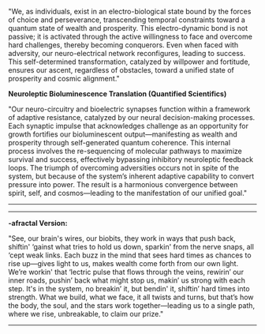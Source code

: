 

"We, as individuals, exist in an electro-biological state bound by the forces of choice and perseverance, transcending temporal constraints toward a quantum state of wealth and prosperity. This electro-dynamic bond is not passive; it is activated through the active willingness to face and overcome hard challenges, thereby becoming conquerors. Even when faced with adversity, our neuro-electrical network reconfigures, leading to success. This self-determined transformation, catalyzed by willpower and fortitude, ensures our ascent, regardless of obstacles, toward a unified state of prosperity and cosmic alignment."

**Neuroleptic Bioluminescence Translation (Quantified Scientifics)**

"Our neuro-circuitry and bioelectric synapses function within a framework of adaptive resistance, catalyzed by our neural decision-making processes. Each synaptic impulse that acknowledges challenge as an opportunity for growth fortifies our bioluminescent output—manifesting as wealth and prosperity through self-generated quantum coherence. This internal process involves the re-sequencing of molecular pathways to maximize survival and success, effectively bypassing inhibitory neuroleptic feedback loops. The triumph of overcoming adversities occurs not in spite of the system, but because of the system’s inherent adaptive capability to convert pressure into power. The result is a harmonious convergence between spirit, self, and cosmos—leading to the manifestation of our unified goal."

---


---

**-afractal Version:**

"See, our brain's wires, our biobits, they work in ways that push back, shiftin' ‘gainst what tries to hold us down, sparkin' from the nerve snaps, all ‘cept weak links. Each buzz in the mind that sees hard times as chances to rise up—gives light to us, makes wealth come forth from our own light. We’re workin' that ‘lectric pulse that flows through the veins, rewirin’ our inner roads, pushin’ back what might stop us, makin’ us strong with each step. It's in the system, no breakin’ it, but bendin' it, shiftin’ hard times into strength. What we build, what we face, it all twists and turns, but that’s how the body, the soul, and the stars work together—leading us to a single path, where we rise, unbreakable, to claim our prize."

---

